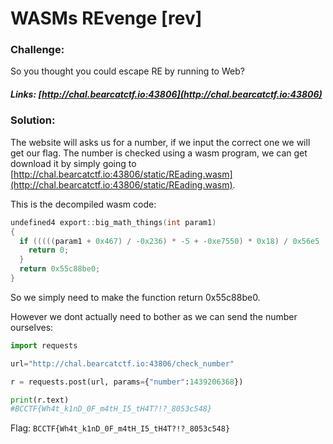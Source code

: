 # WASMs REvenge [rev]

### Challenge:
So you thought you could escape RE by running to Web?
##### Links: [http://chal.bearcatctf.io:43806](http://chal.bearcatctf.io:43806)

### Solution:
The website will asks us for a number, if we input the correct one we will get our flag.
The number is checked using a wasm program, we can get download it by simply going to [http://chal.bearcatctf.io:43806/static/REading.wasm](http://chal.bearcatctf.io:43806/static/REading.wasm).

This is the decompiled wasm code:

```c
undefined4 export::big_math_things(int param1)
{
  if (((((param1 + 0x467) / -0x236) * -5 + -0xe7550) * 0x18) / 0x56e5 != -0x5b) {
    return 0;
  }
  return 0x55c88be0;
}
```

So we simply need to make the function return 0x55c88be0.

However we dont actually need to bother as we can send the number ourselves:

```py
import requests

url="http://chal.bearcatctf.io:43806/check_number"

r = requests.post(url, params={"number":1439206368})

print(r.text)
#BCCTF{Wh4t_k1nD_0F_m4tH_I5_tH4T?!?_8053c548}
```


Flag: ```BCCTF{Wh4t_k1nD_0F_m4tH_I5_tH4T?!?_8053c548}```